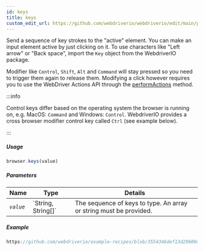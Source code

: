 ```yaml
---
id: keys
title: keys
custom_edit_url: https://github.com/webdriverio/webdriverio/edit/main/packages/webdriverio/src/commands/browser/keys.ts
---
```


Send a sequence of key strokes to the "active" element. You can make an input element active by just clicking
on it. To use characters like "Left arrow" or "Back space", import the `Key` object from the WebdriverIO package.

Modifier like `Control`, `Shift`, `Alt` and `Command` will stay pressed so you need to trigger them again to release
them. Modifying a click however requires you to use the WebDriver Actions API through the
[performActions](https://webdriver.io/docs/api/webdriver#performactions) method.

:::info

Control keys differ based on the operating system the browser is running on, e.g. MacOS: `Command` and Windows: `Control`.
WebdriverIO provides a cross browser modifier control key called `Ctrl` (see example below).

:::

##### Usage

```js
browser.keys(value)
```

##### Parameters

<table>
  <thead>
    <tr>
      <th>Name</th><th>Type</th><th>Details</th>
    </tr>
  </thead>
  <tbody>
    <tr>
      <td><code><var>value</var></code></td>
      <td>`String, String[]`</td>
      <td>The sequence of keys to type. An array or string must be provided.</td>
    </tr>
  </tbody>
</table>

##### Example

```js reference title="keys.js" useHTTPS
https://github.com/webdriverio/example-recipes/blob/355434bdef13d29608d6d5fbfbeaa034c8a2aa74/keys/keys.js#L1-L17
```

